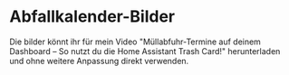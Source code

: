 # Abfallkalender-Bilder
Die bilder könnt ihr für mein Video "Müllabfuhr-Termine auf deinem Dashboard – So nutzt du die Home Assistant Trash Card!" herunterladen und ohne weitere Anpassung direkt verwenden.
